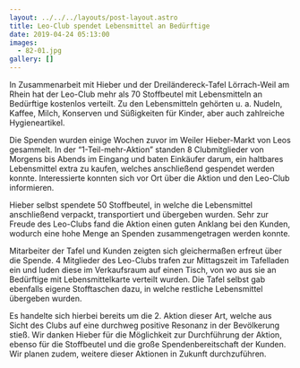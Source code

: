 ```yaml
---
layout: ../../../layouts/post-layout.astro
title: Leo-Club spendet Lebensmittel an Bedürftige
date: 2019-04-24 05:13:00
images:
  - 82-01.jpg
gallery: []
---
```


In Zusammenarbeit mit Hieber und der Dreiländereck-Tafel Lörrach-Weil am Rhein hat der Leo-Club mehr als 70 Stoffbeutel mit Lebensmitteln an Bedürftige kostenlos verteilt. Zu den Lebensmitteln gehörten u. a. Nudeln, Kaffee, Milch, Konserven und Süßigkeiten für Kinder, aber auch zahlreiche Hygieneartikel.

Die Spenden wurden einige Wochen zuvor im Weiler Hieber-Markt von Leos gesammelt. In der “1-Teil-mehr-Aktion” standen 8 Clubmitglieder von Morgens bis Abends im Eingang und baten Einkäufer darum, ein haltbares Lebensmittel extra zu kaufen, welches anschließend gespendet werden konnte. Interessierte konnten sich vor Ort über die Aktion und den Leo-Club informieren.

Hieber selbst spendete 50 Stoffbeutel, in welche die Lebensmittel anschließend verpackt, transportiert und übergeben wurden. Sehr zur Freude des Leo-Clubs fand die Aktion einen guten Anklang bei den Kunden, wodurch eine hohe Menge an Spenden zusammengetragen werden konnte.

Mitarbeiter der Tafel und Kunden zeigten sich gleichermaßen erfreut über die Spende. 4 Mitglieder des Leo-Clubs trafen zur Mittagszeit im Tafelladen ein und luden diese im Verkaufsraum auf einen Tisch, von wo aus sie an Bedürftige mit Lebensmittelkarte verteilt wurden. Die Tafel selbst gab ebenfalls eigene Stofftaschen dazu, in welche restliche Lebensmittel übergeben wurden.

Es handelte sich hierbei bereits um die 2. Aktion dieser Art, welche aus Sicht des Clubs auf eine durchweg positive Resonanz in der Bevölkerung stieß. Wir danken Hieber für die Möglichkeit zur Durchführung der Aktion, ebenso für die Stoffbeutel und die große Spendenbereitschaft der Kunden. Wir planen zudem, weitere dieser Aktionen in Zukunft durchzuführen.
